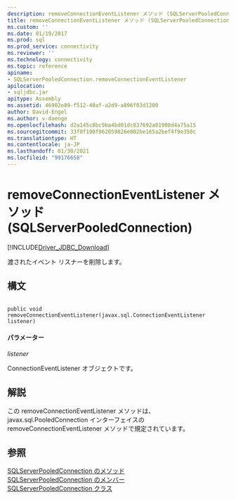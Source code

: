 ```yaml
---
description: removeConnectionEventListener メソッド (SQLServerPooledConnection)
title: removeConnectionEventListener メソッド (SQLServerPooledConnection) | Microsoft Docs
ms.custom: ''
ms.date: 01/19/2017
ms.prod: sql
ms.prod_service: connectivity
ms.reviewer: ''
ms.technology: connectivity
ms.topic: reference
apiname:
- SQLServerPooledConnection.removeConnectionEventListener
apilocation:
- sqljdbc.jar
apitype: Assembly
ms.assetid: 46902e89-f512-40af-a2d9-a896f03d1200
author: David-Engel
ms.author: v-daenge
ms.openlocfilehash: d2a145c8bc9ba4bd01dc837692a01908d4a75a15
ms.sourcegitcommit: 33f0f190f962059826e002be165a2bef4f9e350c
ms.translationtype: HT
ms.contentlocale: ja-JP
ms.lasthandoff: 01/30/2021
ms.locfileid: "99176658"
---
```

# <a name="removeconnectioneventlistener-method-sqlserverpooledconnection"></a>removeConnectionEventListener メソッド (SQLServerPooledConnection)
[!INCLUDE[Driver_JDBC_Download](../../../includes/driver_jdbc_download.md)]

  渡されたイベント リスナーを削除します。  
  
## <a name="syntax"></a>構文  
  
```  
  
public void removeConnectionEventListener(javax.sql.ConnectionEventListener listener)  
```  
  
#### <a name="parameters"></a>パラメーター  
 *listener*  
  
 ConnectionEventListener オブジェクトです。  
  
## <a name="remarks"></a>解説  
 この removeConnectionEventListener メソッドは、javax.sql.PooledConnection インターフェイスの removeConnectionEventListener メソッドで規定されています。  
  
## <a name="see-also"></a>参照  
 [SQLServerPooledConnection のメソッド](../../../connect/jdbc/reference/sqlserverpooledconnection-methods.md)   
 [SQLServerPooledConnection のメンバー](../../../connect/jdbc/reference/sqlserverpooledconnection-members.md)   
 [SQLServerPooledConnection クラス](../../../connect/jdbc/reference/sqlserverpooledconnection-class.md)  
  
  
